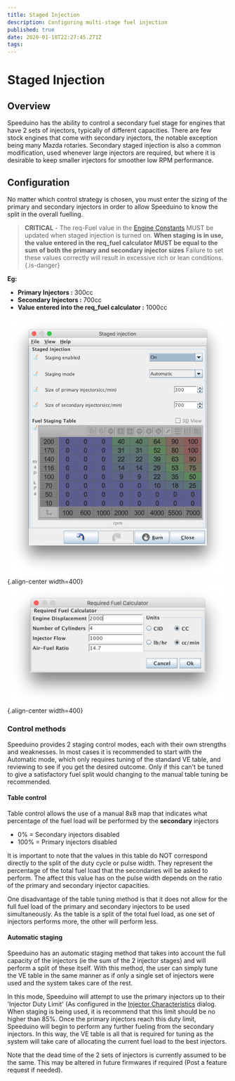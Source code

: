 ```yaml
---
title: Staged Injection
description: Configuring multi-stage fuel injection
published: true
date: 2020-01-18T22:27:45.271Z
tags: 
---
```


# Staged Injection
## Overview
Speeduino has the ability to control a secondary fuel stage for engines that have 2 sets of injectors, typically of different capacities. There are few stock engines that come with secondary injectors, the notable exception being many Mazda rotaries. Secondary staged injection is also a common modification, used whenever large injectors are required, but where it is desirable to keep smaller injectors for smoother low RPM performance.

## Configuration
No matter which control strategy is chosen, you must enter the sizing of the primary and secondary injectors in order to allow Speeduino to know the split in the overall fuelling.

> **CRITICAL** - The req-Fuel value in the [Engine Constants](Engine_Constants "wikilink") MUST be updated when staged injection is turned on. **When staging is in use, the value entered in the req_fuel calculator MUST be equal to the sum of both the primary and secondary injector sizes**
> Failure to set these values correctly will result in excessive rich or lean conditions.
{.is-danger}

**Eg:**

* **Primary Injectors :** 300cc
* **Secondary Injectors :** 700cc
* **Value entered into the req_fuel calculator :** 1000cc

![staging_settings.PNG](/img/staging/staging_settings.PNG){.align-center width=400}
![staging_settings.PNG](/img/staging/staged_reqfuel.PNG){.align-center width=400}

### Control methods
Speeduino provides 2 staging control modes, each with their own strengths and weaknesses. In most cases it is recommended to start with the Automatic mode, which only requires tuning of the standard VE table, and reviewing to see if you get the desired outcome. Only if this can't be tuned to give a satisfactory fuel split would changing to the manual table tuning be recommended.

#### Table control
Table control allows the use of a manual 8x8 map that indicates what percentage of the fuel load will be performed by the **secondary** injectors
- 0% = Secondary injectors disabled
- 100% = Primary injectors disabled

It is important to note that the values in this table do NOT correspond directly to the split of the duty cycle or pulse width. They represent the percentage of the total fuel load that the secondaries will be asked to perform. The affect this value has on the pulse width depends on the ratio of the primary and secondary injector capacities.

One disadvantage of the table tuning method is that it does not allow for the full fuel load of the primary and secondary injectors to be used simultaneously. As the table is a split of the total fuel load, as one set of injectors performs more, the other will perform less.

#### Automatic staging
Speeduino has an automatic staging method that takes into account the full capacity of the injectors (ie the sum of the 2 injector stages) and will perform a split of these itself. With this method, the user can simply tune the VE table in the same manner as if only a single set of injectors were used and the system takes care of the rest.

In this mode, Speeduino will attempt to use the primary injectors up to their 'Injector Duty Limit' (As configured in the [Injector Characteristics](Injector_Characteristics) dialog. When staging is being used, it is recommend that this limit should be no higher than 85%. Once the primary injectors reach this duty limit, Speeduino will begin to perform any further fueling from the secondary injectors. In this way, the VE table is all that is required for tuning as the system will take care of allocating the current fuel load to the best injectors.

Note that the dead time of the 2 sets of injectors is currently assumed to be the same. This may be altered in future firmwares if required (Post a feature request if needed).